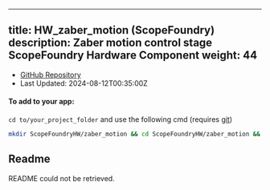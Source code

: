 
---
title: HW_zaber_motion (ScopeFoundry)
description: Zaber motion control stage ScopeFoundry Hardware Component
weight: 44
---
- [GitHub Repository](https://github.com/ScopeFoundry/HW_zaber_motion)
- Last Updated: 2024-08-12T00:35:00Z


#### To add to your app:

`cd to/your_project_folder` and use the following cmd (requires [git](/docs/100_development/20_git/))

```bash
mkdir ScopeFoundryHW/zaber_motion && cd ScopeFoundryHW/zaber_motion && git init --initial-branch=main && git remote add upstream_ScopeFoundry https://github.com/ScopeFoundry/HW_zaber_motion && git pull upstream_ScopeFoundry main && cd ../..
```

## Readme
README could not be retrieved.
